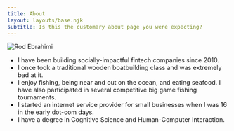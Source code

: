```yaml
---
title: About
layout: layouts/base.njk
subtitle: Is this the customary about page you were expecting?
---
```


![Rod Ebrahimi](/images/rod-avatar042019.png)

* I have been building socially-impactful fintech companies since 2010.
* I once took a traditional wooden boatbuilding class and was extremely bad at it.
* I enjoy fishing, being near and out on the ocean, and eating seafood. I have also participated in several competitive big game fishing tournaments.
* I started an internet service provider for small businesses when I was 16 in the early dot-com days.
* I have a degree in Cognitive Science and Human-Computer Interaction.
